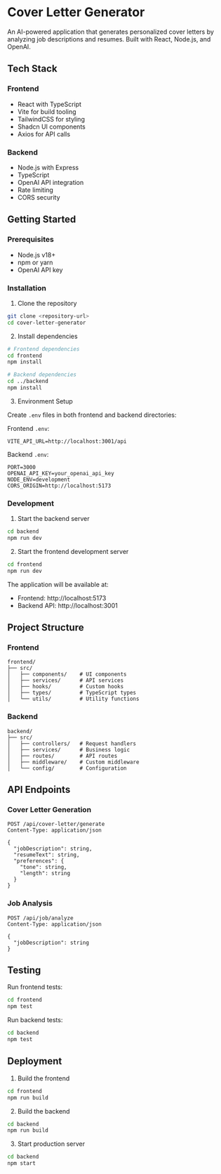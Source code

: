 # Cover Letter Generator

An AI-powered application that generates personalized cover letters by analyzing job descriptions and resumes. Built with React, Node.js, and OpenAI.

## Tech Stack

### Frontend
- React with TypeScript
- Vite for build tooling
- TailwindCSS for styling
- Shadcn UI components
- Axios for API calls

### Backend
- Node.js with Express
- TypeScript
- OpenAI API integration
- Rate limiting
- CORS security

## Getting Started

### Prerequisites
- Node.js v18+
- npm or yarn
- OpenAI API key

### Installation

1. Clone the repository
```bash
git clone <repository-url>
cd cover-letter-generator
```

2. Install dependencies
```bash
# Frontend dependencies
cd frontend
npm install

# Backend dependencies
cd ../backend
npm install
```

3. Environment Setup

Create `.env` files in both frontend and backend directories:

Frontend `.env`:
```env
VITE_API_URL=http://localhost:3001/api
```

Backend `.env`:
```env
PORT=3000
OPENAI_API_KEY=your_openai_api_key
NODE_ENV=development
CORS_ORIGIN=http://localhost:5173
```

### Development

1. Start the backend server
```bash
cd backend
npm run dev
```

2. Start the frontend development server
```bash
cd frontend
npm run dev
```

The application will be available at:
- Frontend: http://localhost:5173
- Backend API: http://localhost:3001

## Project Structure

### Frontend
```
frontend/
├── src/
│   ├── components/    # UI components
│   ├── services/      # API services
│   ├── hooks/         # Custom hooks
│   ├── types/         # TypeScript types
│   └── utils/         # Utility functions
```

### Backend
```
backend/
├── src/
│   ├── controllers/   # Request handlers
│   ├── services/      # Business logic
│   ├── routes/        # API routes
│   ├── middleware/    # Custom middleware
│   └── config/        # Configuration
```

## API Endpoints

### Cover Letter Generation
```
POST /api/cover-letter/generate
Content-Type: application/json

{
  "jobDescription": string,
  "resumeText": string,
  "preferences": {
    "tone": string,
    "length": string
  }
}
```

### Job Analysis
```
POST /api/job/analyze
Content-Type: application/json

{
  "jobDescription": string
}
```

## Testing

Run frontend tests:
```bash
cd frontend
npm test
```

Run backend tests:
```bash
cd backend
npm test
```

## Deployment

1. Build the frontend
```bash
cd frontend
npm run build
```

2. Build the backend
```bash
cd backend
npm run build
```

3. Start production server
```bash
cd backend
npm start
```
